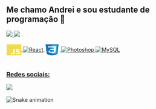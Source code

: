 ## Me chamo Andrei e sou estudante de programação 🐍

 <div>
   <a href="https://github.com/OxPombo">
   
   <img height="180em" src="https://github-readme-stats.vercel.app/api?username=OxPombo&show_icons=true&theme=synthwave&include_all_commits=true&count_private=true"/>
   <img height="180em" src="https://github-readme-stats.vercel.app/api/top-langs/?username=OxPombo&layout=compact&langs_count=6&theme=synthwave"/>

</div>
<div style="display: inline_block"> <br>

  <img align="center" alt="Js" height="30" width="40" src="https://raw.githubusercontent.com/devicons/devicon/master/icons/javascript/javascript-plain.svg">
  <img align="center" alt="React" height="30" width="40" src="https://cdn.jsdelivr.net/gh/devicons/devicon/icons/react/react-original.svg" />
  <img align="center" alt="CSS" height="30" width="40" src="https://raw.githubusercontent.com/devicons/devicon/master/icons/css3/css3-original.svg">
  <img align="center" alt="Photoshop" height="30" width="40" src="https://cdn.jsdelivr.net/gh/devicons/devicon/icons/python/python-original.svg" />    
  <img align="center" alt="MySQL" height="30" width="40" src="https://cdn.jsdelivr.net/gh/devicons/devicon/icons/mysql/mysql-original.svg" />

</div>


 <br>
 
  ### Redes sociais:
 
<div> 

  <a href = "mailto:andreiathaide3@outlook.com"><img src="https://img.shields.io/badge/-Outlook-%23333?style=for-the-badge&logo=gmail&logoColor=white" target="_blank"></a>

 
  ![Snake animation](https://github.com/OxPombo/OxPombo/blob/output/github-contribution-grid-snake.svg)

</div>

